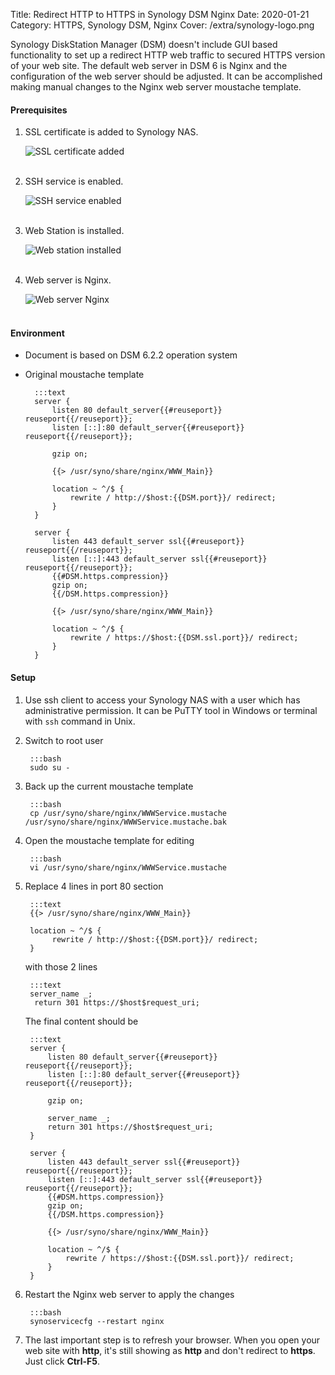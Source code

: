 Title: Redirect HTTP to HTTPS in Synology DSM Nginx
Date: 2020-01-21
Category: HTTPS, Synology DSM, Nginx
Cover: /extra/synology-logo.png

Synology DiskStation Manager (DSM) doesn't include GUI based functionality to set up a redirect HTTP web traffic to secured HTTPS version of your web site. The default web server in DSM 6 is Nginx and the configuration of the web server should be adjusted. It can be accomplished making manual changes to the Nginx web server moustache template.

#### Prerequisites

1. SSL certificate is added to Synology NAS.

    ![SSL certificate added]({static}/images/redirect-http-to-htpps-in-synology-nas-nginx/control-panel-certificate.png)</br></br>

2. SSH service is enabled.

    ![SSH service enabled]({static}/images/redirect-http-to-htpps-in-synology-nas-nginx/control-panel-terminal.png)</br></br>

3. Web Station is installed.

    ![Web station installed]({static}/images/redirect-http-to-htpps-in-synology-nas-nginx/web-station-installed.png)</br></br>

4. Web server is Nginx.

    ![Web server Nginx]({static}/images/redirect-http-to-htpps-in-synology-nas-nginx/web-server-nginx.png)</br></br>

#### Environment

* Document is based on DSM 6.2.2 operation system
* Original moustache template

        :::text
        server {
            listen 80 default_server{{#reuseport}} reuseport{{/reuseport}};
            listen [::]:80 default_server{{#reuseport}} reuseport{{/reuseport}};

            gzip on;

            {{> /usr/syno/share/nginx/WWW_Main}}

            location ~ ^/$ {
                rewrite / http://$host:{{DSM.port}}/ redirect;
            }
        }

        server {
            listen 443 default_server ssl{{#reuseport}} reuseport{{/reuseport}};
            listen [::]:443 default_server ssl{{#reuseport}} reuseport{{/reuseport}};
            {{#DSM.https.compression}}
            gzip on;
            {{/DSM.https.compression}}

            {{> /usr/syno/share/nginx/WWW_Main}}

            location ~ ^/$ {
                rewrite / https://$host:{{DSM.ssl.port}}/ redirect;
            }
        }

#### Setup

1. Use ssh client to access your Synology NAS with a user which has administrative permission. It can be PuTTY tool in Windows or terminal with `ssh` command in Unix. 

2. Switch to root user

        :::bash
        sudo su -

3. Back up the current moustache template

        :::bash
        cp /usr/syno/share/nginx/WWWService.mustache /usr/syno/share/nginx/WWWService.mustache.bak

4. Open the moustache template for editing

        :::bash
        vi /usr/syno/share/nginx/WWWService.mustache

5. Replace 4 lines in port 80 section

        :::text
        {{> /usr/syno/share/nginx/WWW_Main}}

        location ~ ^/$ {
             rewrite / http://$host:{{DSM.port}}/ redirect;
        }

    with those 2 lines

        :::text
        server_name _;
         return 301 https://$host$request_uri;

    The final content should be

        :::text
        server {
            listen 80 default_server{{#reuseport}} reuseport{{/reuseport}};
            listen [::]:80 default_server{{#reuseport}} reuseport{{/reuseport}};

            gzip on;

            server_name _;
            return 301 https://$host$request_uri;
        }

        server {
            listen 443 default_server ssl{{#reuseport}} reuseport{{/reuseport}};
            listen [::]:443 default_server ssl{{#reuseport}} reuseport{{/reuseport}};
            {{#DSM.https.compression}}
            gzip on;
            {{/DSM.https.compression}}

            {{> /usr/syno/share/nginx/WWW_Main}}

            location ~ ^/$ {
                rewrite / https://$host:{{DSM.ssl.port}}/ redirect;
            }
        }

6. Restart the Nginx web server to apply the changes

        :::bash
        synoservicecfg --restart nginx

7. The last important step is to refresh your browser. When you open your web site with **http**, it's still showing as **http** and don't redirect to **https**. Just click **Ctrl-F5**.

